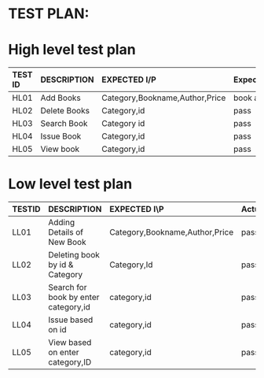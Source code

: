 
#  TEST PLAN:

# High level test plan

|TEST ID| DESCRIPTION| EXPECTED I/P|Expected_output  |Actual_Output|Type_of_Test|
| :-----|:-----------|:------------|------------|-----------|------------|
|HL01|Add Books|Category,Bookname,Author,Price| book added|passs|Requrirement
|HL02|Delete Books|Category,id|pass|Requrirement|  book deleted |Requrirement
|HL03|Search Book|Category id|pass|Requrirement| search book |Requrirement
|HL04|Issue Book|Category,id|pass|Requrirement|  book issue|Requrirement
|HL05|View book|Category,id|pass|Requrirement|   book view|Requrirement


# Low level test plan

|TESTID| DESCRIPTION| EXPECTED I\P|Actual_Output|Type_of_Test|
|:-----|:-----------|:------------|-------------|-------------|
|LL01|Adding Details of New Book|Category,Bookname,Author,Price|passs|Requrirement
|LL02|Deleting book by id & Category|Category,Id|pass|Requrirement
|LL03|Search for book by enter category,id|category,id|pass|Requrirement
|LL04|Issue based on id|category,id|pass|Requrirement
|LL05|View based on enter category,ID|category,id|pass|Requrirement
